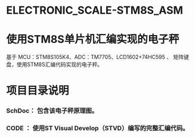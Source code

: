 # ELECTRONIC_SCALE-STM8S_ASM
# 使用STM8S单片机汇编实现的电子秤
基于  MCU：STM8S105K4、ADC：TM7705、LCD1602+74HC595 、 矩阵键盘，使用STM8S汇编代码实现的电子秤。

# 项目目录说明

### SchDoc： 包含该电子秤原理图。
### CODE  ： 使用ST Visual Develop（STVD）编写的完整汇编代码。
